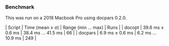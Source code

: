 ### Benchmark

This was run on a 2018 Macbook Pro using docpars 0.2.0.

| Script | Time (mean ± σ) | Range (min … max) | Runs | 
| docopt | 39.6 ms ± 0.6 ms | 38.4 ms … 41.5 ms | 66 | 
| docpars | 6.9 ms ± 0.6 ms | 6.2 ms … 10.9 ms | 249 |
